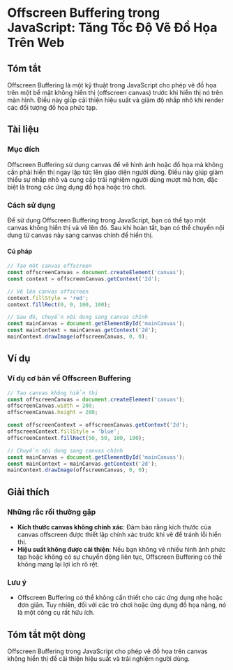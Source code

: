 <!--
Meta Description: # Offscreen Buffering trong JavaScript: Tăng Tốc Độ Vẽ Đồ Họa Trên Web ## Tóm tắt Offscreen Buffering là một kỹ thuật trong JavaScript cho phép vẽ đồ ...
Meta Keywords: canvas, offscreen, không, buffering, hiển
-->

# Offscreen Buffering trong JavaScript: Tăng Tốc Độ Vẽ Đồ Họa Trên Web

## Tóm tắt
Offscreen Buffering là một kỹ thuật trong JavaScript cho phép vẽ đồ họa trên một bề mặt không hiển thị (offscreen canvas) trước khi hiển thị nó trên màn hình. Điều này giúp cải thiện hiệu suất và giảm độ nhấp nhô khi render các đối tượng đồ họa phức tạp.

## Tài liệu
### Mục đích
Offscreen Buffering sử dụng canvas để vẽ hình ảnh hoặc đồ họa mà không cần phải hiển thị ngay lập tức lên giao diện người dùng. Điều này giúp giảm thiểu sự nhấp nhô và cung cấp trải nghiệm người dùng mượt mà hơn, đặc biệt là trong các ứng dụng đồ họa hoặc trò chơi.

### Cách sử dụng
Để sử dụng Offscreen Buffering trong JavaScript, bạn có thể tạo một canvas không hiển thị và vẽ lên đó. Sau khi hoàn tất, bạn có thể chuyển nội dung từ canvas này sang canvas chính để hiển thị.

#### Cú pháp
```javascript
// Tạo một canvas offscreen
const offscreenCanvas = document.createElement('canvas');
const context = offscreenCanvas.getContext('2d');

// Vẽ lên canvas offscreen
context.fillStyle = 'red';
context.fillRect(0, 0, 100, 100);

// Sau đó, chuyển nội dung sang canvas chính
const mainCanvas = document.getElementById('mainCanvas');
const mainContext = mainCanvas.getContext('2d');
mainContext.drawImage(offscreenCanvas, 0, 0);
```

## Ví dụ
### Ví dụ cơ bản về Offscreen Buffering
```javascript
// Tạo canvas không hiển thị
const offscreenCanvas = document.createElement('canvas');
offscreenCanvas.width = 200;
offscreenCanvas.height = 200;

const offscreenContext = offscreenCanvas.getContext('2d');
offscreenContext.fillStyle = 'blue';
offscreenContext.fillRect(50, 50, 100, 100);

// Chuyển nội dung sang canvas chính
const mainCanvas = document.getElementById('mainCanvas');
const mainContext = mainCanvas.getContext('2d');
mainContext.drawImage(offscreenCanvas, 0, 0);
```

## Giải thích
### Những rắc rối thường gặp
- **Kích thước canvas không chính xác**: Đảm bảo rằng kích thước của canvas offscreen được thiết lập chính xác trước khi vẽ để tránh lỗi hiển thị.
- **Hiệu suất không được cải thiện**: Nếu bạn không vẽ nhiều hình ảnh phức tạp hoặc không có sự chuyển động liên tục, Offscreen Buffering có thể không mang lại lợi ích rõ rệt.

### Lưu ý
- Offscreen Buffering có thể không cần thiết cho các ứng dụng nhẹ hoặc đơn giản. Tuy nhiên, đối với các trò chơi hoặc ứng dụng đồ họa nặng, nó là một công cụ rất hữu ích.

## Tóm tắt một dòng
Offscreen Buffering trong JavaScript cho phép vẽ đồ họa trên canvas không hiển thị để cải thiện hiệu suất và trải nghiệm người dùng.